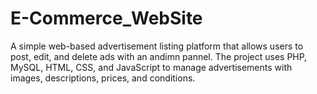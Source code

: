 # E-Commerce_WebSite
A simple web-based advertisement listing platform that allows users to post, edit, and delete ads with an andimn pannel. The project uses PHP, MySQL, HTML, CSS, and JavaScript to manage advertisements with images, descriptions, prices, and conditions.
